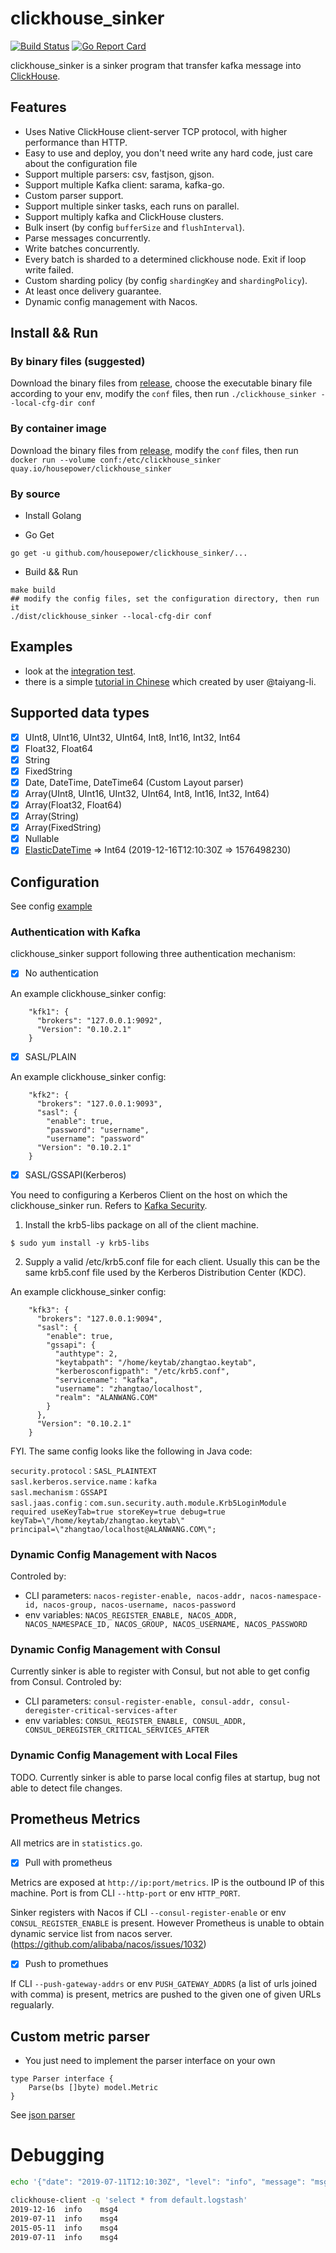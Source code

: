 # clickhouse_sinker

[![Build Status](https://travis-ci.com/housepower/clickhouse_sinker.svg?branch=master)](https://travis-ci.com/housepower/clickhouse_sinker)
[![Go Report Card](https://goreportcard.com/badge/github.com/housepower/clickhouse_sinker)](https://goreportcard.com/report/github.com/housepower/clickhouse_sinker)

clickhouse_sinker is a sinker program that transfer kafka message into [ClickHouse](https://clickhouse.yandex/).

## Features

- Uses Native ClickHouse client-server TCP protocol, with higher performance than HTTP.
- Easy to use and deploy, you don't need write any hard code, just care about the configuration file
- Support multiple parsers: csv, fastjson, gjson.
- Support multiple Kafka client: sarama, kafka-go.
- Custom parser support.
- Support multiple sinker tasks, each runs on parallel.
- Support multiply kafka and ClickHouse clusters.
- Bulk insert (by config `bufferSize` and `flushInterval`).
- Parse messages concurrently.
- Write batches concurrently.
- Every batch is sharded to a determined clickhouse node. Exit if loop write failed.
- Custom sharding policy (by config `shardingKey` and `shardingPolicy`).
- At least once delivery guarantee.
- Dynamic config management with Nacos.

## Install && Run

### By binary files (suggested)

Download the binary files from [release](https://github.com/housepower/clickhouse_sinker/releases), choose the executable binary file according to your env, modify the `conf` files, then run `./clickhouse_sinker --local-cfg-dir conf`

### By container image

Download the binary files from [release](https://quay.io/repository/housepower/clickhouse_sinker), modify the `conf` files, then run `docker run --volume conf:/etc/clickhouse_sinker quay.io/housepower/clickhouse_sinker`

### By source

- Install Golang

- Go Get

```
go get -u github.com/housepower/clickhouse_sinker/...
```

- Build && Run

```
make build
## modify the config files, set the configuration directory, then run it
./dist/clickhouse_sinker --local-cfg-dir conf
```

## Examples

- look at the [integration test](https://github.com/housepower/clickhouse_sinker/blob/master/go.test.sh).
- there is a simple [tutorial in Chinese](https://note.youdao.com/ynoteshare1/index.html?id=c4b4a84a08e2312da6c6d733a5074c7a&type=note) which created by user @taiyang-li.

## Supported data types

- [x] UInt8, UInt16, UInt32, UInt64, Int8, Int16, Int32, Int64
- [x] Float32, Float64
- [x] String
- [x] FixedString
- [x] Date, DateTime, DateTime64 (Custom Layout parser)
- [x] Array(UInt8, UInt16, UInt32, UInt64, Int8, Int16, Int32, Int64)
- [x] Array(Float32, Float64)
- [x] Array(String)
- [x] Array(FixedString)
- [x] Nullable
- [x] [ElasticDateTime](https://www.elastic.co/guide/en/elasticsearch/reference/current/date.html) => Int64 (2019-12-16T12:10:30Z => 1576498230)

## Configuration

See config [example](./conf/config.json)

### Authentication with Kafka

clickhouse_sinker support following three authentication mechanism:

* [x] No authentication

An example clickhouse_sinker config:

```
    "kfk1": {
      "brokers": "127.0.0.1:9092",
      "Version": "0.10.2.1"
    }
```

* [x] SASL/PLAIN

An example clickhouse_sinker config:
```
    "kfk2": {
      "brokers": "127.0.0.1:9093",
      "sasl": {
        "enable": true,
        "password": "username",
        "username": "password"
      "Version": "0.10.2.1"
    }
```

* [x] SASL/GSSAPI(Kerberos)

You need to configuring a Kerberos Client on the host on which the clickhouse_sinker run. Refers to [Kafka Security](https://kafka.apache.org/documentation/#security).

1. Install the krb5-libs package on all of the client machine.
```
$ sudo yum install -y krb5-libs
```
2. Supply a valid /etc/krb5.conf file for each client. Usually this can be the same krb5.conf file used by the Kerberos Distribution Center (KDC).


An example clickhouse_sinker config:

```
    "kfk3": {
      "brokers": "127.0.0.1:9094",
      "sasl": {
        "enable": true,
        "gssapi": {
          "authtype": 2,
          "keytabpath": "/home/keytab/zhangtao.keytab",
          "kerberosconfigpath": "/etc/krb5.conf",
          "servicename": "kafka",
          "username": "zhangtao/localhost",
          "realm": "ALANWANG.COM"
        }
      },
      "Version": "0.10.2.1"
    }
```

FYI. The same config looks like the following in Java code:
```
security.protocol：SASL_PLAINTEXT
sasl.kerberos.service.name：kafka
sasl.mechanism：GSSAPI
sasl.jaas.config：com.sun.security.auth.module.Krb5LoginModule required useKeyTab=true storeKey=true debug=true keyTab=\"/home/keytab/zhangtao.keytab\" principal=\"zhangtao/localhost@ALANWANG.COM\";
```

### Dynamic Config Management with Nacos

Controled by:

- CLI parameters: `nacos-register-enable, nacos-addr, nacos-namespace-id, nacos-group, nacos-username, nacos-password`
- env variables: `NACOS_REGISTER_ENABLE, NACOS_ADDR, NACOS_NAMESPACE_ID, NACOS_GROUP, NACOS_USERNAME, NACOS_PASSWORD`

### Dynamic Config Management with Consul

Currently sinker is able to register with Consul, but not able to get config from Consul.
Controled by:

- CLI parameters: `consul-register-enable, consul-addr, consul-deregister-critical-services-after`
- env variables: `CONSUL_REGISTER_ENABLE, CONSUL_ADDR, CONSUL_DEREGISTER_CRITICAL_SERVICES_AFTER`

### Dynamic Config Management with Local Files
TODO. Currently sinker is able to parse local config files at startup, bug not able to detect file changes.

## Prometheus Metrics

All metrics are in `statistics.go`.

* [x] Pull with prometheus

Metrics are exposed at `http://ip:port/metrics`. IP is the outbound IP of this machine. Port is from CLI `--http-port` or env `HTTP_PORT`.

Sinker registers with Nacos if CLI `--consul-register-enable` or env `CONSUL_REGISTER_ENABLE` is present. However Prometheus is unable to obtain dynamic service list from nacos server. (https://github.com/alibaba/nacos/issues/1032)

* [x] Push to promethues

If CLI `--push-gateway-addrs` or env `PUSH_GATEWAY_ADDRS` (a list of urls joined with comma) is present, metrics are pushed to the given one of given URLs regualarly.


## Custom metric parser

- You just need to implement the parser interface on your own

```
type Parser interface {
	Parse(bs []byte) model.Metric
}
```

See [json parser](./parser/json.go)

# Debugging

```bash
echo '{"date": "2019-07-11T12:10:30Z", "level": "info", "message": "msg4"}' | kafkacat -b 127.0.0.1:9093 -P -t logstash

clickhouse-client -q 'select * from default.logstash'
2019-12-16	info	msg4
2019-07-11	info	msg4
2015-05-11	info	msg4
2019-07-11	info	msg4

```
